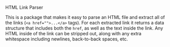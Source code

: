  HTML Link Parser

This is a package that makes it easy to parse an HTML file and extract all of the links (`<a href="">...</a>` tags). For each extracted link it returns a data structure that includes both the `href`, as well as the text inside the link. Any HTML inside of the link can be stripped out, along with any extra whitespace including newlines, back-to-back spaces, etc.

